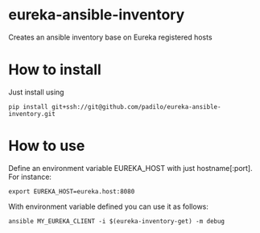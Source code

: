 # eureka-ansible-inventory

Creates an ansible inventory base on Eureka registered hosts

# How to install

Just install using
```
pip install git+ssh://git@github.com/padilo/eureka-ansible-inventory.git
```
# How to use

Define an environment variable EUREKA_HOST with just hostname[:port]. For instance:
```
export EUREKA_HOST=eureka.host:8080
```

With environment variable defined you can use it as follows:
```
ansible MY_EUREKA_CLIENT -i $(eureka-inventory-get) -m debug
```

